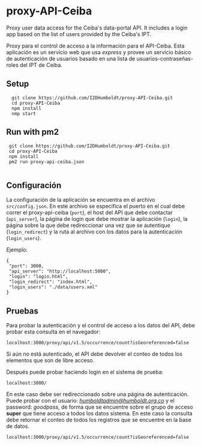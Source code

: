 # proxy-API-Ceiba

Proxy user data access for the Ceiba's data-portal API. It includes a login app based on the list of users provided by the Ceiba's IPT.

Proxy para el control de acceso a la información para el API-Ceiba. Esta aplicación es un servicio web que usa *express* y provee un servicio básico de autenticación de usuarios basado en una lista de usuarios-contraseñas-roles del IPT de Ceiba.

## Setup
```
  git clone https://github.com/I2DHumboldt/proxy-API-Ceiba.git
  cd proxy-API-Ceiba
  npm install
  nmp start
 ```
 
## Run with pm2
 ```
  git clone https://github.com/I2DHumboldt/proxy-API-Ceiba.git
  cd proxy-API-Ceiba
  npm install
  pm2 run proxy-api-ceiba.json
  
 ```
 
## Configuración
 
 La configuración de la aplicación se encuentra en el archivo `src/config.json`. En este archivo se especifica el puerto en el cual debe correr el proxy-api-ceiba (`port`), el host del API que debe contactar (`api_server`), la página de login que debe mostrar la aplicación (`login`), la página sobre la que debe redireccionar una vez que se autentique (`login_redirect`) y la ruta al archivo con los datos para la autenticación (`login_users`).

Ejemplo: 

 ```
 {
  "port": 3000,
  "api_server": "http://localhost:5000",
  "login": "login.html",
  "login_redirect": "index.html",
  "login_users": "./data/users.xml"
}
```

## Pruebas

Para probar la autenticación y el control de acceso a los datos del API, debe probar esta consulta en el navegador:
```
localhost:3000/proxy/api/v1.5/occurrence/count?isGeoreferenced=false
```
Si aún no está autenticado, el API debe devolver el conteo de todos los elementos que son de libre acceso.

Después puede probar haciendo login en el sistema de prueba:

```
localhost:3000/
```
En este caso debe ser redireccionado sobre una página de autenticación. Puede probar con el usuario: *humboldtadmin@humboldt.org.co* y el password: *goodpass*, de forma que se encuentre sobre el grupo de acceso **super** que tiene acceso a todos los datos sistema. En este caso la consulta debe retornar el conteo de todos los registros que se encuentre en la base de datos.

```
localhost:3000/proxy/api/v1.5/occurrence/count?isGeoreferenced=false
```
